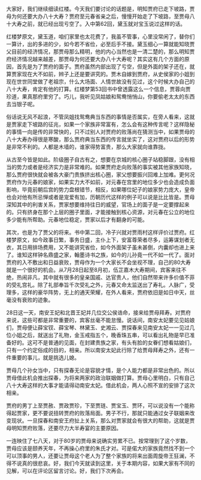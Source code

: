 
大家好，我们继续细读红楼。今天我们要讨论的话题是，明知贾府已走下坡路，贾母为何还要大办八十大寿？贾府至元春省亲之后，慢慢开始走了下坡路，至贾母八十大寿之前，就已经出现亏空了。入中第62回，黛玉就对宝玉说过这样的话。

红楼梦原文，黛玉道，咱们家里也太花费了，我虽不管事，心里没常闲了，替你们一算计，出的多进的少，如今若不省俭，必至后手不接。黛玉细心一算就能知晓贾父目前的经济情况，那贾母那么精明，他的内心当然也是一清二楚的，那么明知贾府经济情况越来越差，那贾母为何还要大办八十大寿呢？其实这有几个方面的原因，首先是为了贾府的面子。贾府虽然内部出现了亏空，但是外面的架子还在，就算贾家现在大不如前，辫子上还是要讲究的。贾木自嫁到贾府，从史侯家的小姐到现在世世同堂做了老祖宗，什么大场面、人情世故没有见过，这个时候大办自己的八十大寿，肯定有他的打算。红楼梦第53回书中曾透露这么一个信息，贾蓉向贾珍道，果真那府里穷了。巧儿，我听见凤姑娘和鸳鸯悄悄山，你要偷老太太的东西去当银子呢。

俗话说无风不起浪，不管凤姐找鸳鸯典当东西的事情是否属实，在旁人看来，这就是贾家走下坡路的征兆，如果一个家族非常富有，怎么会有这种传言呢？这样隐秘的事情一向是传的非常快的，只不过别人对贾府的败落尚在猜测当中，如果贾母的八十大寿办得很是寒酸，那么贾府典当东西的传言就坐实了，这对贾府以后的形势是非常不利的。人都是木墙的，谁家得势富贵，那么大家就向谁靠拢。

从古至今皆是如此。阶级圈子自古有之，想要在京城的核心圈子站稳脚跟，没有相当的势力或者是经济实力是非常难的。如果贾府走向败落的事实被其他家族知晓，那么贾府很快就会被各大豪门贵族挤出核心圈，家父想要振兴回难上加难。更何况贾府作为元春的娘家，如果实力大不如前，对元春在宫里的地位多少也会造成负面影响，毕竟前朝后宫的势力盘根错节，相反，如果哪位妃子的娘家势力庞大，皇帝也会对他有所忌惮或者是宠爱有加，历朝历代这样的例子可以说是比比皆是。贾母深知其中的利害关系，贾家想要维持往日的威望，官场上的面子是一定要撑起来的。只有挤身在那个上层的圈子里面，才能接触到核心资源，对元春在公立的地位多少能有所帮助。元春地位稳定，贾家以后才有翻身的可能。

其次，也是为了贾父的将来。书中第二回，冷子兴就对贾雨村这样评价过贾府。红楼梦原文，如今政事日繁，事务日盛，主仆上下，安富尊荣者尽多，运筹谋划者无衣，其日用排场费用，又不能讲究省俭，如今外面架子虽未甚倒，内囊却也进上来了。谁知这样钟名鼎盛之家，翰墨诗书之族，如今的儿孙竟一代不如一代了。面对贾府的入不敷出和日益衰败，贾母作为一个大家长不会坐视不理，自己的80大寿就是一个很好的机会。从7月28日起至8月初，伍芷嘉木大寿期间，宾客来往不绝，热闹非凡，其中就有很多的皇亲国戚、达官贵人，他们自然带来许多价值不菲的受礼宫礼。除了礼部奉旨千次受礼之外，元春又命太监送出了寿礼。人脉广，受理多，这样的豪华阵势，无上的通天荣耀，在外人看来，贾府依旧是如日中天，丝毫没有衰败的迹象。

28日这一天，南安王妃和北晋王妃并几位交公侯诰命，接来给贾母拜寿。对贾府来说，这些可都是非常重要的，宾客丝毫不能怠慢。说话间，南安太妃要见见姑娘们，贾母便让薛宝钗、薛宝琴、林黛玉、史湘云、贾探春来见南安太妃一一见过几位小姐之后，就送出了礼物，金玉戒指五个，晚香珠五串，可以看出礼物是早已准备好的。这可不是普通的见面，在封建贵族之家，有头有脸的女眷们想看姑娘们，只有一个约定俗成的目的，相亲。所以南安太妃此行除了给贾母拜寿之外，还有一件重要的事儿，就是挑选儿媳。

贾母几个孙女当中，只有探春无论是容貌才情，是个人能力都是非常出色的。所以贾母借此机会推出探春，为将来两家的政治联姻做打算。贾母心里明白，只有自己八十大寿这样的大事才能请得动南安太妃。借此机会，两人心照不宣的安排了这次相亲。

贾府的男丁上至贾赦、贾政贾珍，下至贾琏、贾宝玉、贾环，可以说没有一个能称得起贾家，更不要说扭转贾府的败落局面。男子不行，那就只能通过女子联姻来改变现状。一旦探春和南安王府扯上关系，那么对贾家就会有很大的帮助，这就是贾母明知贾府败落，还要尽力大半寿宴的主要原因。

一连映住了七八天，对于80岁的贾母来说确实劳累不已。按常理到了这个岁数，贾母应该是颐养天年，不再操心府里的朱氏才对。可是偌大的家族竟然找不到一个可以顶事的男人，还要让贾母这个老人为了整个家族的将来出面周旋帝王狂澜，不得不说真的很悲哀。好，我们今天就读到这里，关于本期内容，如果大家有不同的见解，可以在评论区留言讨论。好，我们下次再会。


